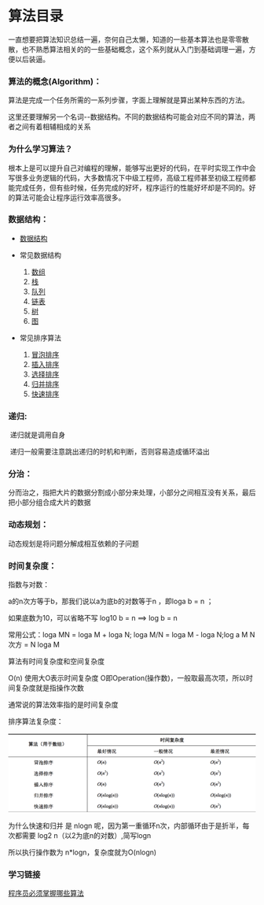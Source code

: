 # **算法目录**

​		一直想要把算法知识总结一遍，奈何自己太懒，知道的一些基本算法也是零零散散，也不熟悉算法相关的的一些基础概念，这个系列就从入门到基础调理一遍，方便以后装逼。

### 算法的概念(Algorithm)：

​		算法是完成一个任务所需的一系列步骤，字面上理解就是算出某种东西的方法。

​		这里还要理解另一个名词--数据结构。不同的数据结构可能会对应不同的算法，两者之间有着相辅相成的关系

### 为什么学习算法？

​		根本上是可以提升自己对编程的理解，能够写出更好的代码，在平时实现工作中会写很多业务逻辑的代码，大多数情况下中级工程师，高级工程师甚至初级工程师都能完成任务，但有些时候，任务完成的好坏，程序运行的性能好坏却是不同的。好的算法可能会让程序运行效率高很多。

### 数据结构：

- [数据结构](./数据结构.md) 
- 常见数据结构
  1. [数组](./数据结构.md#数组)
  2. [栈](./数据结构.md#栈)
  3. [队列](./数据结构.md#队列)
  4. [链表](./数据结构.md#链表)
  5. [树](./数据结构.md#树)
  6. [图](./数据结构.md#图)

- 常见排序算法
  1. [冒泡排序](./常见排序算法/冒泡排序/冒泡排序.md)
  2. [插入排序](./常见排序算法/插入排序.md)
  3. [选择排序](./常见排序算法/选择排序.md)
  4. [归并排序](./常见排序算法/归并排序.md)
  5. [快速排序](./常见排序算法/快速排序.md)

### 递归:

​	递归就是调用自身

​	递归一般需要注意跳出递归的时机和判断，否则容易造成循环溢出

### 分治：

​分而治之，指把大片的数据分割成小部分来处理，小部分之间相互没有关系，最后把小部分组合成大片的数据

### 动态规划：

​动态规划是将问题分解成相互依赖的子问题

### 时间复杂度：

指数与对数：

a的n次方等于b，那我们说以a为底b的对数等于n ，即loga b = n ；

如果底数为10，可以省略不写 log10 b = n  ==> log b = n

常用公式：loga MN = loga M + loga N; loga M/N = loga M - loga N;log a M N次方 = N loga M

算法有时间复杂度和空间复杂度

O(n) 使用大O表示时间复杂度  O即Operation(操作数)，一般取最高次项，所以时间复杂度就是指操作次数

通常说的算法效率指的是时间复杂度

排序算法复杂度：

![image-20200409002114920](./image-20200409002114920.png)

为什么快速和归并 是 nlogn 呢，因为第一重循环n次，内部循环由于是折半，每次都需要 log2 n（以2为底n的对数）,简写logn

所以执行操作数为 n*logn，复杂度就为O(nlogn)

### 学习链接

[程序员必须掌握哪些算法](https://www.zhihu.com/question/23148377)

